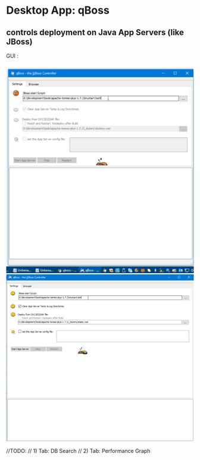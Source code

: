 # Desktop App: qBoss

## controls deployment on Java App Servers (like JBoss)

GUI :
#####

![qboss_ui](https://raw.githubusercontent.com/privet56/qBoss/master/qboss_ui.gif)
![qboss_ui2](https://raw.githubusercontent.com/privet56/qBoss/master/qboss_ui.2.gif)

//TODO:
// 1) Tab: DB Search
// 2) Tab: Performance Graph
